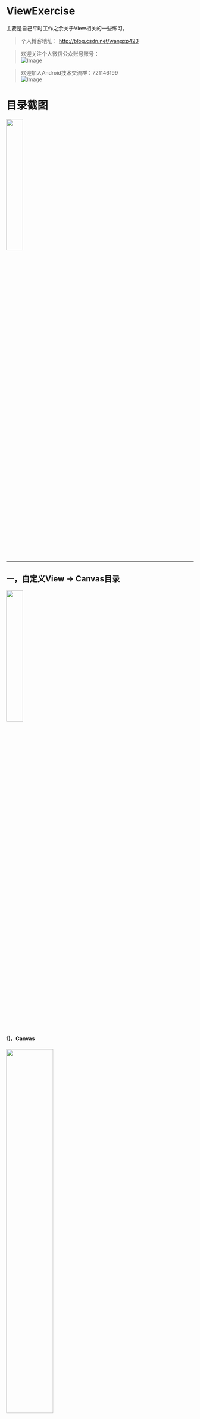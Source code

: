 # ViewExercise
主要是自己平时工作之余关于View相关的一些练习。

> 个人博客地址：
http://blog.csdn.net/wangxp423

> 欢迎关注个人微信公众账号账号：<br>
![Image](https://github.com/wangxp423/ViewExercise/raw/master/screenshot/qrcode.jpg)

> 欢迎加入Android技术交流群：721146199 <br>
![Image](https://github.com/wangxp423/ViewExercise/raw/master/screenshot/721146199.png)


# 目录截图
<img src="https://github.com/wangxp423/ViewExercise/raw/master/screenshot/main_function.png" width="30%" height="30%" />

---

## 一，自定义View -> Canvas目录
<img src="https://github.com/wangxp423/ViewExercise/raw/master/screenshot/draw/main_canvas.png" width="30%" height="30%" />


#### 1)，Canvas
<img src="https://github.com/wangxp423/ViewExercise/raw/master/screenshot/draw/canvas_canvas.jpg" width="50%" height="50%" />


#### 2)，Bezier贝塞尔曲线
<img src="https://github.com/wangxp423/ViewExercise/raw/master/screenshot/draw/canvas_bezier.jpg" width="50%" height="50%" />

#### 3)，贝塞尔之 拖拽小圆点
<img src="https://github.com/wangxp423/ViewExercise/raw/master/screenshot/draw/canvas_drag_red.gif" width="30%" height="30%" />

#### 4)，Canvas综合练习
<img src="https://github.com/wangxp423/ViewExercise/raw/master/screenshot/draw/canvas_demo.gif" width="30%" height="30%" />

#### 5)，Canvas水波纹
<img src="https://github.com/wangxp423/ViewExercise/raw/master/screenshot/draw/water_wave.gif" width="30%" height="30%"/>

#### 6)，Canvas水波纹刻度百分比
<img src="https://github.com/wangxp423/ViewExercise/raw/master/screenshot/draw/canvas_wave.gif" width="30%" height="30%" />

#### 7)，仿探探 雷达搜索
<img src="https://github.com/wangxp423/ViewExercise/raw/master/screenshot/draw/tantan_search.gif" width="30%" height="30%" />

#### 8)，语音搜索动画
<img src="https://github.com/wangxp423/ViewExercise/raw/master/screenshot/draw/secoo.gif" width="30%" height="30%" />

#### 9)，仿小米指南针
<img src="https://github.com/wangxp423/ViewExercise/raw/master/screenshot/draw/zhinanzhen.gif" width="30%" height="30%" />

#### 10)，仿小米指针
<img src="https://github.com/wangxp423/ViewExercise/raw/master/screenshot/draw/mi_shizhong.gif" width="30%" height="30%" />

---

## 二，ToolBar配合CoordinatorLayout -> 目录
<img src="https://github.com/wangxp423/ViewExercise/raw/master/screenshot/toolbar/toolbar_main.png" width="30%" height="30%" />

#### 1)，Normal-CollapsingToolBar
<img src="https://github.com/wangxp423/ViewExercise/raw/master/screenshot/toolbar/toolbar_normal_collaps.gif" width="30%" height="30%" />

#### 2)，Collaps-CollapsingToolBar
<img src="https://github.com/wangxp423/ViewExercise/raw/master/screenshot/toolbar/toolbar_collaps_collaps.gif" width="30%" height="30%" />

#### 3)，自定义Behavior(头部和底部菜单)
<img src="https://github.com/wangxp423/ViewExercise/raw/master/screenshot/toolbar/custom_behavior_zhihu.gif" width="30%" height="30%" />

#### 4)，BottomSheetBehavior(仿百度地图)
<img src="https://github.com/wangxp423/ViewExercise/raw/master/screenshot/toolbar/bottomsheet_behavior_baidu.gif" width="30%" height="30%" />

#### 5)，折叠移动头像到标题栏
<img src="https://github.com/wangxp423/ViewExercise/raw/master/screenshot/toolbar/custom_behavior_collaps.gif" width="30%" height="30%" />

---

## 三，ListView效果研究

#### 1)，ListView滑动，Item缓动
<img src="https://github.com/wangxp423/ViewExercise/raw/master/screenshot/listview/secoo_list_move.gif" width="30%" height="30%" />

---

## 四，StatusBar状态栏研究
<img src="https://github.com/wangxp423/ViewExercise/raw/master/screenshot/statusbar/statusbar_main.png" width="30%" height="30%" />

#### 1)，Fragment中适配沉浸式状态栏
<img src="https://github.com/wangxp423/ViewExercise/raw/master/screenshot/statusbar/statusbar_fragment.jpg" width="50%" height="50%" />

相关博客：<br>

fitSystemWindow属性对于状态栏的作用：https://blog.csdn.net/wangxp423/article/details/79564244<br>
使用fitSystemWindow属性实现"沉浸式"状态栏：https://blog.csdn.net/wangxp423/article/details/79566465<br>
适配“沉浸式”状态栏：https://blog.csdn.net/wangxp423/article/details/79596329<br>
Fragment切换中适配"沉浸式状态栏"：https://blog.csdn.net/wangxp423/article/details/79301742<br>

---

## 五，Touch事件传递研究
<img src="https://github.com/wangxp423/ViewExercise/raw/master/screenshot/touch/touch_main.jpg" width="30%" height="30%" />

相关博客：<br>

可能是最详细的Android点击事件处理详解：https://blog.csdn.net/wangxp423/article/details/82500875<br>
可能是最详细的Android点击事件处理详解(二)：https://blog.csdn.net/wangxp423/article/details/82591929<br>
可能是最详细的Android点击事件处理详解(三)：https://blog.csdn.net/wangxp423/article/details/82625368<br>

---


